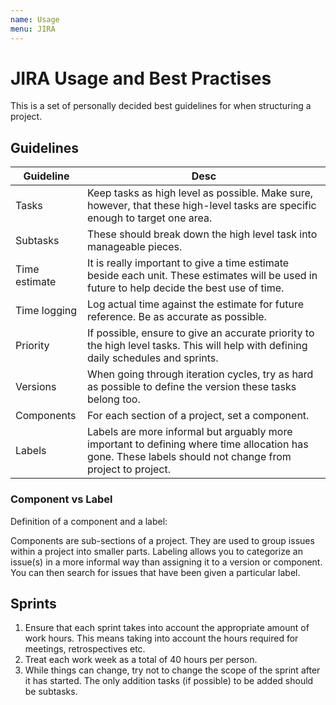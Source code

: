 ```yaml
---
name: Usage
menu: JIRA 
---
```

# JIRA Usage and Best Practises

This is a set of personally decided best guidelines for when structuring a project.

## Guidelines

| Guideline     | Desc                                                                                                                                                     |
| ------------- | -------------------------------------------------------------------------------------------------------------------------------------------------------- |
| Tasks         | Keep tasks as high level as possible. Make sure, however, that these high-level tasks are specific enough to target one area.                            |
| Subtasks      | These should break down the high level task into manageable pieces.                                                                                      |
| Time estimate | It is really important to give a time estimate beside each unit. These estimates will be used in future to help decide the best use of time.             |
| Time logging  | Log actual time against the estimate for future reference. Be as accurate as possible.                                                                   |
| Priority      | If possible, ensure to give an accurate priority to the high level tasks. This will help with defining daily schedules and sprints.                      |
| Versions      | When going through iteration cycles, try as hard as possible to define the version these tasks belong too.                                               |
| Components    | For each section of a project, set a component.                                                                                                          |
| Labels        | Labels are more informal but arguably more important to defining where time allocation has gone. These labels should not change from project to project. |

### Component vs Label

Definition of a component and a label:

Components are sub-sections of a project. They are used to group issues within a project into smaller parts. Labeling allows you to categorize an issue(s) in a more informal way than assigning it to a version or component. You can then search for issues that have been given a particular label.

## Sprints

1. Ensure that each sprint takes into account the appropriate amount of work hours. This means taking into account the hours required for meetings, retrospectives etc.
2. Treat each work week as a total of 40 hours per person.
3. While things can change, try not to change the scope of the sprint after it has started. The only addition tasks (if possible) to be added should be subtasks. 